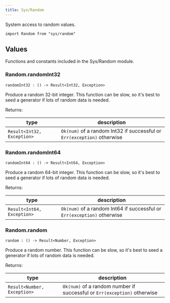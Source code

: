 ```yaml
---
title: Sys/Random
---
```


System access to random values.

```grain
import Random from "sys/random"
```

## Values

Functions and constants included in the Sys/Random module.

### Random.**randomInt32**

```grain
randomInt32 : () -> Result<Int32, Exception>
```

Produce a random 32-bit integer. This function can be slow, so it's best to seed a generator if lots of random data is needed.

Returns:

|type|description|
|----|-----------|
|`Result<Int32, Exception>`|`Ok(num)` of a random Int32 if successful or `Err(exception)` otherwise|

### Random.**randomInt64**

```grain
randomInt64 : () -> Result<Int64, Exception>
```

Produce a random 64-bit integer. This function can be slow, so it's best to seed a generator if lots of random data is needed.

Returns:

|type|description|
|----|-----------|
|`Result<Int64, Exception>`|`Ok(num)` of a random Int64 if successful or `Err(exception)` otherwise|

### Random.**random**

```grain
random : () -> Result<Number, Exception>
```

Produce a random number. This function can be slow, so it's best to seed a generator if lots of random data is needed.

Returns:

|type|description|
|----|-----------|
|`Result<Number, Exception>`|`Ok(num)` of a random number if successful or `Err(exception)` otherwise|

